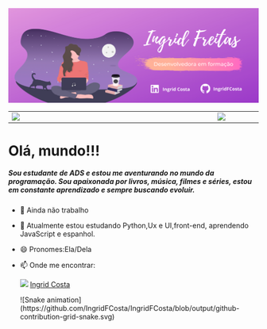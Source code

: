 <img src="MinhaImagem.png">
<center>
<table>
    <tr>
        <td><img width="400px" align="left" src="https://github-readme-stats.vercel.app/api/top-langs/?username=IngridFCosta&hide=html&layout=compact&theme=buefy" /></td>
        <td><img width="495px" align="left" src="https://github-readme-stats.vercel.app/api?username=IngridFCosta&theme=buefy"/></td>
    </tr>   
</table>
</center> 
<!--
**IngridFCosta/IngridFCosta** is a ✨ _special_ ✨ repository because its `README.md` (this file) appears on your GitHub profile.
-->

<h1>Olá, mundo!!!</h1>

<h5>Sou estudante de ADS e estou me aventurando no mundo da programação.
    Sou apaixonada por livros, música, filmes e séries, estou em constante aprendizado e 
    sempre buscando evoluir.</h5>


- 🔭 Ainda não trabalho 
- 🌱 Atualmente estou estudando Python,Ux e UI,front-end, aprendendo JavaScript e espanhol.
- 😄 Pronomes:Ela/Dela
- 📫 Onde me encontrar:<br>

    <p>
       <img src="https://www.flaticon.com/svg/static/icons/svg/174/174857.svg" width="20"></img>
       <a href="https://www.linkedin.com/in/ingrid-costa-a43598117/">Ingrid Costa</a>
    </p>
    ![Snake animation](https://github.com/IngridFCosta/IngridFCosta/blob/output/github-contribution-grid-snake.svg)

